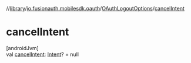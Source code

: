 //[library](../../../index.md)/[io.fusionauth.mobilesdk.oauth](../index.md)/[OAuthLogoutOptions](index.md)/[cancelIntent](cancel-intent.md)

# cancelIntent

[androidJvm]\
val [cancelIntent](cancel-intent.md): [Intent](https://developer.android.com/reference/kotlin/android/content/Intent.html)? = null
